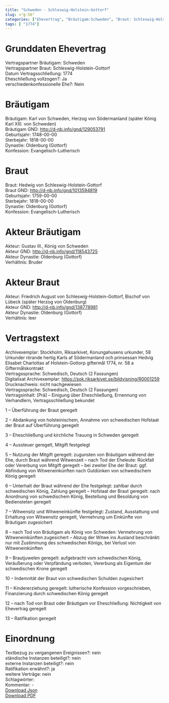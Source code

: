 ```yaml
---
title: "Schweden - Schleswig-Holstein-Gottorf"
slug: ="g-56"
categories: ["Ehevertrag", "Bräutigam:Schweden", "Braut: Schleswig-Holstein-Gottorf", "Eheschließung vollzogen?:Ja", "verschiedenkonfessionelle Ehe?:Nein", "Dynastie Bräutigam:Oldenburg (Gottorf)", "Akteur Bräutigam:Gustav III., König von Schweden", "Akteur Braut:Friedrich August von Schleswig-Holstein-Gottorf, Bischof von Lübeck (später Herzog von Oldenburg)", "Textbezug?:nein", "Ständisch?:nein", "Ratifikation?:ja", "Sonstiges?:nein", "Bräutigam:Schweden", "Braut: Schleswig-Holstein-Gottorf"]
tags: [ "1774"]
---
```

<!--more-->

# Grunddaten Ehevertrag

Vertragspartner Bräutigam: Schweden<br>
Vertragspartner Braut: Schleswig-Holstein-Gottorf<br>
Datum Vertragsschließung: 1774<br>
Eheschließung vollzogen?: Ja<br>
verschiedenkonfessionelle Ehe?: Nein<br>
# Bräutigam

Bräutigam: Karl von Schweden, Herzog von Södermanland (später König Karl XIII. von Schweden)<br>
Bräutigam GND: http://d-nb.info/gnd/129053791<br>
Geburtsjahr: 1748-00-00<br>
Sterbejahr: 1818-00-00<br>
Dynastie: Oldenburg (Gottorf)<br>
Konfession: Evangelisch-Lutherisch<br>
# Braut

Braut: Hedwig von Schleswig-Holstein-Gottorf<br>
Braut GND: http://d-nb.info/gnd/1013594819<br>
Geburtsjahr: 1759-00-00<br>
Sterbejahr: 1818-00-00<br>
Dynastie: Oldenburg (Gottorf)<br>
Konfession: Evangelisch-Lutherisch<br>
# Akteur Bräutigam

Akteur: Gustav III., König von Schweden<br>
Akteur GND: http://d-nb.info/gnd/118543725<br>
Akteur Dynastie: Oldenburg (Gottorf)<br>
Verhältnis: Bruder<br>
# Akteur Braut

Akteur: Friedrich August von Schleswig-Holstein-Gottorf, Bischof von Lübeck (später Herzog von Oldenburg)<br>
Akteur GND: http://d-nb.info/gnd/138778981<br>
Akteur Dynastie: Oldenburg (Gottorf)<br>
Verhältnis: leer<br>
# Vertragstext

Archivexemplar: Stockholm, Riksarkivet, Konungahusens urkunder, 58 Urkunder rörande hertig Karls af Södermanland och prinsessan Hedvig Elisabet Charlottas af Holstein-Gottorp giftermål 1774, nr. 58 a Giftermålskontrakt<br>
Vertragssprache: Schwedisch, Deutsch (2 Fassungen)<br>
Digitalisat Archivexemplar: https://sok.riksarkivet.se/bildvisning/R0001259<br>
Drucknachweis: nicht nachgewiesen<br>
Vertragssprache: Schwedisch, Deutsch (2 Fassungen)<br>
Vertragsinhalt: [Prä] – Einigung über Eheschließung, Ernennung von Verhandlern, Vertragsschließung bekundet

1 – Überführung der Braut geregelt

2 – Abdankung von holsteinischem, Annahme von schwedischen Hofstaat der Braut auf Überführung geregelt

3 – Eheschließung und kirchliche Trauung in Schweden geregelt

4 – Aussteuer geregelt, Mitgift festgelegt

5 – Nutzung der Mitgift geregelt:  zugunsten von Bräutigam während der Ehe, durch Braut während Witwenzeit  – nach Tod der Eheleute: Rückfall oder Vererbung von Mitgift geregelt – bei zweiter Ehe der Braut: ggf. Abfindung von Witweneinkünften nach Gutdünken von schwedischem König geregelt

6 – Unterhalt der Braut während der Ehe festgelegt: zahlbar durch schwedischen König, Zahlung geregelt – Hofstaat der Braut geregelt: nach Anordnung von schwedischem König, Bestellung und Besoldung von Bediensteten geregelt

7 – Witwensitz und Witweneinkünfte festgelegt: Zustand, Ausstattung und Erhaltung von Witwensitz geregelt, Vermehrung um Einkünfte von Bräutigam zugesichert

8 – nach Tod von Bräutigam als König von Schweden: Vermehrung von Witweneinkünften zugesichert – Abzug der Witwe ins Ausland beschränkt: nur mit Zustimmung des schwedischen Königs, bei Verlust von Witweneinkünften

9 – Brautjuwelen geregelt: aufgebracht vom schwedischen König, Veräußerung oder Verpfändung verboten, Vererbung als Eigentum der schwedischen Krone geregelt

10 – Indemnität der Braut von schwedischen Schulden zugesichert

11 – Kindererziehung geregelt: lutherische Konfession vorgeschrieben, Finanzierung durch schwedischen König geregelt

12 – nach Tod von Braut oder Bräutigam vor Eheschließung: Nichtigkeit von Ehevertrag geregelt

13 – Ratifikation geregelt
<br>
# Einordnung

Textbezug zu vergangenen Ereignissen?: nein<br>
ständische Instanzen beteiligt?: nein<br>
externe Instanzen beteiligt?: nein<br>
Ratifikation erwähnt?: ja<br>
weitere Verträge: nein<br>
Schlagwörter: <br>
Kommentar: -<br>
[Download Json](/vertraege/vertrag-56.json)<br>
[Download PDF](/vertraege/v113.pdf)